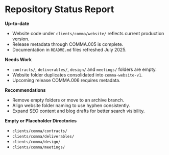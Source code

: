 # Repository Status Report

**Up-to-date**
- Website code under `clients/comma/website/` reflects current production version.
- Release metadata through COMMA.005 is complete.
- Documentation in `README.md` files refreshed July 2025.

**Needs Work**
- `contracts/`, `deliverables/`, `design/` and `meetings/` folders are empty.
- Website folder duplicates consolidated into `comma-website-v1`.
- Upcoming release COMMA.006 requires metadata.

**Recommendations**
- Remove empty folders or move to an archive branch.
- Align website folder naming to use hyphen consistently.
- Expand SEO content and blog drafts for better search visibility.

**Empty or Placeholder Directories**
- `clients/comma/contracts/`
- `clients/comma/deliverables/`
- `clients/comma/design/`
- `clients/comma/meetings/`
